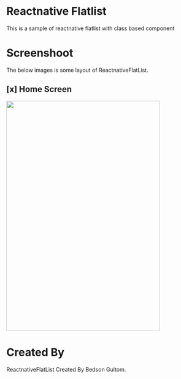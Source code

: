 # Reactnative Flatlist
This is a sample of reactnative flatlist with class based component

# Screenshoot
The below images is some layout of ReactnativeFlatList.

## [x] Home Screen
<img src="https://github.com/bedsongultom/reactnativeflatlist/blob/master/src/assets/images/vidma_recorder_23012023_232141.gif" width="400" height="600">



# Created By
ReactnativeFlatList Created By Bedson Gultom.
